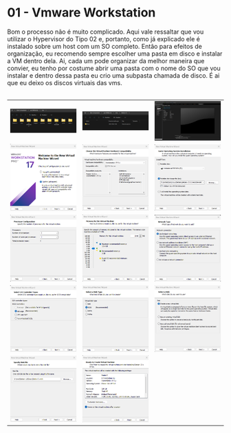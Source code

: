 # 01 - Vmware Workstation

Bom o processo não é muito complicado. Aqui vale ressaltar que vou utilizar o Hypervisor do Tipo 02 e, portanto, como já explicado ele é instalado sobre um host com um SO completo. Então para efeitos de organização, eu recomendo sempre escolher uma pasta em disco e instalar a VM dentro dela. Ai, cada um pode organizar da melhor maneira que convier, eu tenho por costume abrir uma pasta com o nome do SO que vou instalar e dentro dessa pasta eu crio uma subpasta chamada de disco. É ai que eu deixo os discos virtuais das vms. <br></br>

<table>
      <tr>
          <td width="33%"><img src="Imagens/1.png"></img></td>
          <td width="33%"><img src="Imagens/2.png"></img></td>
          <td width="33%"><img src="Imagens/3.png"></img></td>
      </tr>
      <tr>
          <td width="33%"><img src="Imagens/4.png"></img></td>
          <td width="33%"><img src="Imagens/5.png"></img></td>
          <td width="33%"><img src="Imagens/6.png"></img></td>
      </tr>
      <tr>
          <td width="33%"><img src="Imagens/7.png"></img></td>
          <td width="33%"><img src="Imagens/8.png"></img></td>
          <td width="33%"><img src="Imagens/9.png"></img></td>
      </tr>
      <tr>
          <td width="33%"><img src="Imagens/10.png"></img></td>
          <td width="33%"><img src="Imagens/11.png"></img></td>
          <td width="33%"><img src="Imagens/12.png"></img></td>
      </tr>
      <tr>
          <td width="33%"><img src="Imagens/14.png"></img></td>
          <td width="33%"><img src="Imagens/15.png"></img></td>
          <td width="33%"></td>
      </tr>
</table>
